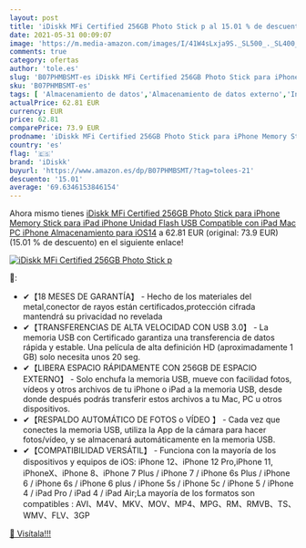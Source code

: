 ```yaml
---
layout: post
title: 'iDiskk MFi Certified 256GB Photo Stick p al 15.01 % de descuento'
date: 2021-05-31 00:09:07
image: 'https://m.media-amazon.com/images/I/41W4sLxja9S._SL500_._SL400_.jpg'
comments: true
category: ofertas
author: 'tole.es'
slug: 'B07PHMBSMT-es iDiskk MFi Certified 256GB Photo Stick para iPhone Memory...'
sku: 'B07PHMBSMT-es'
tags: [ 'Almacenamiento de datos','Almacenamiento de datos externo','Informática','Memorias USB','idiskk','ipad','iphone', ]
actualPrice: 62.81 EUR
currency: EUR
price: 62.81
comparePrice: 73.9 EUR
prodname: 'iDiskk MFi Certified 256GB Photo Stick para iPhone Memory Stick para iPad iPhone Unidad Flash USB Compatible con iPad Mac PC iPhone Almacenamiento para iOS14'
country: 'es'
flag: '🇪🇸'
brand: 'iDiskk'
buyurl: 'https://www.amazon.es/dp/B07PHMBSMT/?tag=tolees-21'
descuento: '15.01'
average: '69.6346153846154'
---
```


Ahora mismo tienes [iDiskk MFi Certified 256GB Photo Stick para iPhone Memory Stick para iPad iPhone Unidad Flash USB Compatible con iPad Mac PC iPhone Almacenamiento para iOS14](https://www.amazon.es/dp/B07PHMBSMT/?tag=tolees-21) a 62.81 EUR (original: 73.9 EUR) (15.01 %  de descuento) en el siguiente enlace!

[![iDiskk MFi Certified 256GB Photo Stick p](https://m.media-amazon.com/images/I/41W4sLxja9S._SL500_._SL400_.jpg)](https://www.amazon.es/dp/B07PHMBSMT/?tag=tolees-21)

🔎:

- ✔【18 MESES DE GARANTÍA】 - Hecho de los materiales del metal,conector de rayos están certificados,protección cifrada mantendrá su privacidad no revelada
- ✔【TRANSFERENCIAS DE ALTA VELOCIDAD CON USB 3.0】 - La memoria USB con Certificado garantiza una transferencia de datos rápida y estable. Una película de alta definición HD (aproximadamente 1 GB) solo necesita unos 20 seg.
- ✔【LIBERA ESPACIO RÁPIDAMENTE CON 256GB DE ESPACIO EXTERNO】 - Solo enchufa la memoria USB, mueve con facilidad fotos, vídeos y otros archivos de tu iPhone o iPad a la memoria USB, desde donde después podrás transferir estos archivos a tu Mac, PC u otros dispositivos.
- ✔【RESPALDO AUTOMÁTICO DE FOTOS o VÍDEO 】 - Cada vez que conectes la memoria USB, utiliza la App de la cámara para hacer fotos/vídeo, y se almacenará automáticamente en la memoria USB.
- ✔【COMPATIBILIDAD VERSÁTIL】 - Funciona con la mayoría de los dispositivos y equipos de iOS: iPhone 12、iPhone 12 Pro,iPhone 11, iPhoneX、iPhone 8、iPhone 7 Plus / iPhone 7 / iPhone 6s Plus / iPhone 6 / iPhone 6s / iPhone 6 plus / iPhone 5s / iPhone 5c / iPhone 5 / iPhone 4 / iPad Pro / iPad 4 / iPad Air;La mayoría de los formatos son compatibles : AVI、M4V、MKV、MOV、MP4、MPG、RM、RMVB、TS、WMV、FLV、3GP

[🛒 Visítala!!!](https://www.amazon.es/dp/B07PHMBSMT/?tag=tolees-21)
